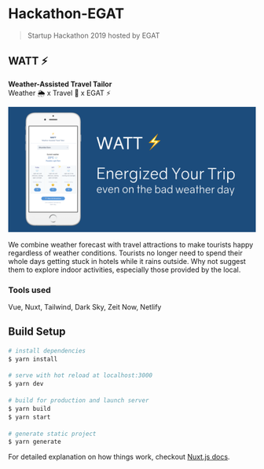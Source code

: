 # Hackathon-EGAT

> Startup Hackathon 2019 hosted by EGAT

## WATT ⚡️

**Weather-Assisted Travel Tailor**  
Weather 🌦 x Travel 🧳 x EGAT ⚡️

![Banner](static/img/hero-banner.png)

We combine weather forecast with travel attractions to make tourists happy regardless of weather conditions.
Tourists no longer need to spend their whole days getting stuck in hotels while it rains outside. Why not suggest them to explore indoor activities, especially those provided by the local.

### Tools used

Vue, Nuxt, Tailwind, Dark Sky, Zeit Now, Netlify

## Build Setup

```bash
# install dependencies
$ yarn install

# serve with hot reload at localhost:3000
$ yarn dev

# build for production and launch server
$ yarn build
$ yarn start

# generate static project
$ yarn generate
```

For detailed explanation on how things work, checkout [Nuxt.js docs](https://nuxtjs.org).
